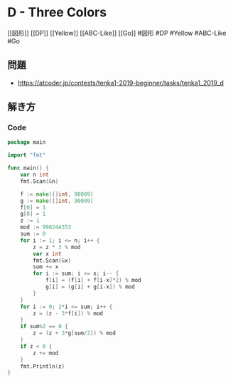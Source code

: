 # D - Three Colors
[[図形]] [[DP]] [[Yellow]] [[ABC-Like]] [[Go]]
#図形 #DP #Yellow #ABC-Like #Go 

## 問題
- https://atcoder.jp/contests/tenka1-2019-beginner/tasks/tenka1_2019_d

## 解き方
### Code
```go
package main

import "fmt"

func main() {
	var n int
	fmt.Scan(&n)

	f := make([]int, 90009)
	g := make([]int, 90009)
	f[0] = 1
	g[0] = 1
	z := 1
	mod := 998244353
	sum := 0
	for i := 1; i <= n; i++ {
		z = z * 3 % mod
		var x int
		fmt.Scan(&x)
		sum += x
		for i := sum; i >= x; i-- {
			f[i] = (f[i] + f[i-x]*2) % mod
			g[i] = (g[i] + g[i-x]) % mod
		}
	}
	for i := 0; 2*i <= sum; i++ {
		z = (z - 3*f[i]) % mod
	}
	if sum%2 == 0 {
		z = (z + 3*g[sum/2]) % mod
	}
	if z < 0 {
		z += mod
	}
	fmt.Println(z)
}
```